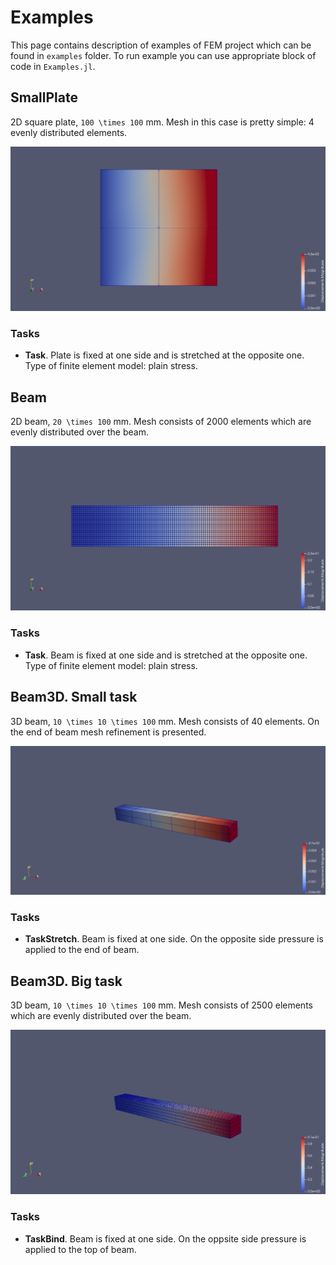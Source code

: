 # Examples

This page contains description of examples of FEM project which can be found in `examples`
folder. To run example you can use appropriate block of code in `Examples.jl`.

## SmallPlate

2D square plate, ``100 \times 100`` mm. Mesh in this case is pretty simple: 4 
evenly distributed elements.

![SmallPlate example](./images/smallplate.png)

### Tasks

- **Task**. Plate is fixed at one side and is stretched at the opposite one. Type of finite 
    element model: plain stress.

## Beam

2D beam, ``20 \times 100`` mm. Mesh consists of 2000 elements which are evenly distributed
over the beam.

![Beam example](./images/beam.png)

### Tasks

- **Task**. Beam is fixed at one side and is stretched at the opposite one. Type of finite 
    element model: plain stress.

## Beam3D. Small task
3D beam, ``10 \times 10 \times 100`` mm. Mesh consists of 40 elements. On the end of beam 
mesh refinement is presented.

![Beam3D/Small example](./images/beam3D_small.png)

### Tasks

- **TaskStretch**. Beam is fixed at one side. On the opposite side pressure is applied to
    the end of beam.


## Beam3D. Big task

3D beam, ``10 \times 10 \times 100`` mm. Mesh consists of 2500 elements which are evenly
distributed over the beam.

![Beam3D/Big example](./images/beam3D_big.png)

### Tasks

- **TaskBind**. Beam is fixed at one side. On the oppsite side pressure is applied to the 
    top of beam.
